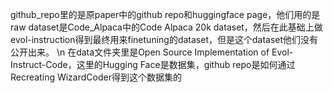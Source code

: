 github_repo里的是原paper中的github repo和huggingface page，他们用的是raw dataset是Code_Alpaca中的Code Alpaca 20k dataset，然后在此基础上做evol-instruction得到最终用来finetuning的dataset，但是这个dataset他们没有公开出来。 \n
在data文件夹里是Open Source Implementation of Evol-Instruct-Code，这里的Hugging Face是数据集，github repo是如何通过Recreating WizardCoder得到这个数据集的
